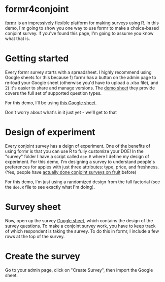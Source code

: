 # formr4conjoint

[formr](https://formr.org/) is an impressively flexible platform for making surveys using R. In this demo, I'm going to show you one way to use formr to make a choice-based conjoint survey. If you've found this page, I'm going to assume you know what that is.

# Getting started

Every formr survey starts with a spreadsheet. I highly recommend using Google sheets for this because 1) formr has a button on the admin page to re-load your Google sheet (otherwise you'd have to upload a .xlsx file), and 2) it's easier to share and manage versions. The [demo sheet](https://docs.google.com/spreadsheets/d/1vXJ8sbkh0p4pM5xNqOelRUmslcq2IHnY9o52RmQLKFw/) they provide covers the full set of supported question types.

For this demo, I'll be using [this Google sheet](https://docs.google.com/spreadsheets/d/1Ih3Pt6uz-gp5vc0SBxBzl4K0aZoRLwI6dtdtZiXSLz0/). 

Don't worry about what's in it just yet - we'll get to that

# Design of experiment 

Every conjoint survey has a deign of experiment. One of the benefits of using formr is that you can use R to fully customize your DOE! In the "survey" folder I have a script called `doe.R` where I define my design of experiment. For this demo, I'm designing a survey to understand people's preferences for apples with just three attributes: type, price, and freshness. (Yes, people have [actually done conjoint surveys on fruit](https://www.emerald.com/insight/content/doi/10.1108/00070709610150879/full/html) before)

For this demo, I'm just using a randomized design from the full factorial (see the `doe.R` file to see exactly what I'm doing). 

# Survey sheet 

Now, open up the survey [Google sheet](https://docs.google.com/spreadsheets/d/1Ih3Pt6uz-gp5vc0SBxBzl4K0aZoRLwI6dtdtZiXSLz0/), which contains the design of the survey questions. To make a conjoint survey work, you have to keep track of which respondent is taking the survey. To do this in formr, I include a few rows at the top of the survey. 

# Create the survey 

Go to your admin page, click on "Create Survey", then import the Google sheet. 
